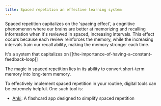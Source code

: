 ```yaml
---
title: Spaced repetition an effective learning system
---
```


Spaced repetition capitalizes on the 'spacing effect', a cognitive phenomenon where our brains are better at memorizing and recalling information when it's reviewed in spaced, increasing intervals. This effect occurs because each review reinforces the memory, while the increasing intervals train our recall ability, making the memory stronger each time.

It's a system that capitalizes on [[the-importance-of-having-a-constant-feedback-loop]]

The magic in spaced repetition lies in its ability to convert short-term memory into long-term memory.

To effectively implement spaced repetition in your routine, digital tools can be extremely helpful. One such tool is:

- [Anki](https://apps.ankiweb.net/): A flashcard app designed to simplify spaced repetition

